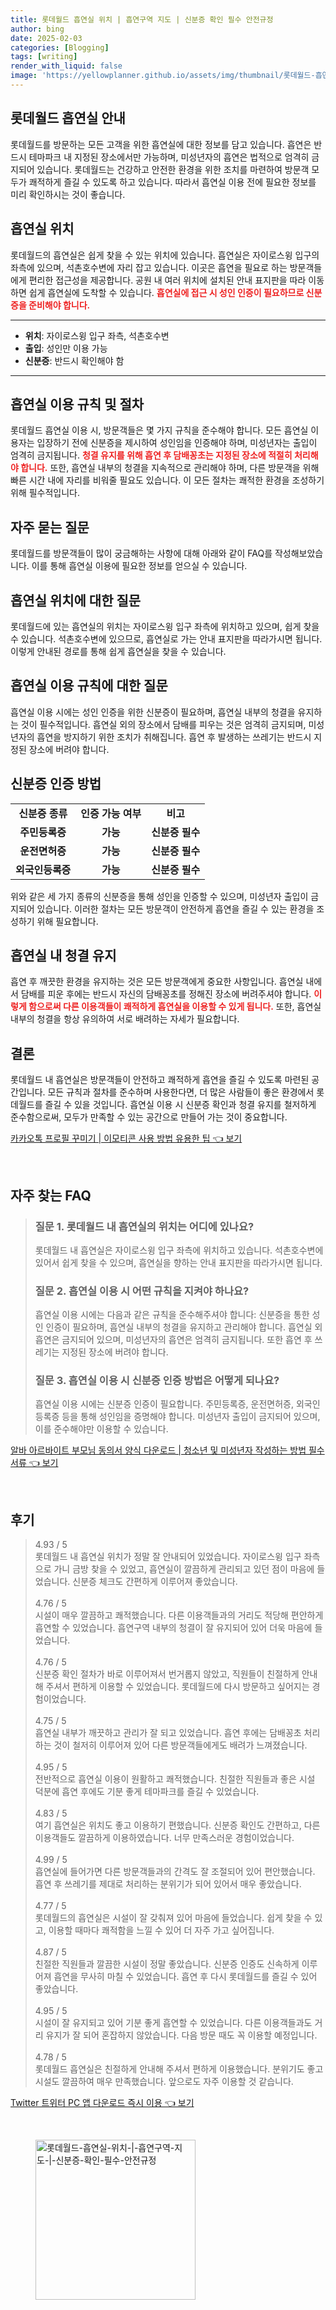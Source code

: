 ```yaml
---
title: 롯데월드 흡연실 위치 | 흡연구역 지도 | 신분증 확인 필수 안전규정
author: bing
date: 2025-02-03
categories: [Blogging]
tags: [writing]
render_with_liquid: false
image: 'https://yellowplanner.github.io/assets/img/thumbnail/롯데월드-흡연실-위치-|-흡연구역-지도-|-신분증-확인-필수-안전규정.webp'
---
```



<h2 id='롯데월드_흡연실_안내'>롯데월드 흡연실 안내</h2>

<p>롯데월드를 방문하는 모든 고객을 위한 흡연실에 대한 정보를 담고 있습니다. 흡연은 반드시 테마파크 내 지정된 장소에서만 가능하며, 미성년자의 흡연은 법적으로 엄격히 금지되어 있습니다. 롯데월드는 건강하고 안전한 환경을 위한 조치를 마련하여 방문객 모두가 쾌적하게 즐길 수 있도록 하고 있습니다. 따라서 흡연실 이용 전에 필요한 정보를 미리 확인하시는 것이 좋습니다.</p>

<h2 id='흡연실_위치'>흡연실 위치</h2>

<p>롯데월드의 흡연실은 쉽게 찾을 수 있는 위치에 있습니다. 흡연실은 자이로스윙 입구의 좌측에 있으며, 석촌호수변에 자리 잡고 있습니다. 이곳은 흡연을 필요로 하는 방문객들에게 편리한 접근성을 제공합니다. 공원 내 여러 위치에 설치된 안내 표지판을 따라 이동하면 쉽게 흡연실에 도착할 수 있습니다. <b><span style="color: #ee2323;">흡연실에 접근 시 성인 인증이 필요하므로 신분증을 준비해야 합니다.</span></b></p>

<hr />

<ul>
    <li><b>위치</b>: 자이로스윙 입구 좌측, 석촌호수변</li>
    <li><b>출입</b>: 성인만 이용 가능</li>
    <li><b>신분증</b>: 반드시 확인해야 함</li>
</ul>

<hr />

<h2 id='이용_규칙_및_절차'>흡연실 이용 규칙 및 절차</h2>

<p>롯데월드 흡연실 이용 시, 방문객들은 몇 가지 규칙을 준수해야 합니다. 모든 흡연실 이용자는 입장하기 전에 신분증을 제시하여 성인임을 인증해야 하며, 미성년자는 출입이 엄격히 금지됩니다. <b><span style="color: #ee2323;">청결 유지를 위해 흡연 후 담배꽁초는 지정된 장소에 적절히 처리해야 합니다.</span></b> 또한, 흡연실 내부의 청결을 지속적으로 관리해야 하며, 다른 방문객을 위해 빠른 시간 내에 자리를 비워줄 필요도 있습니다. 이 모든 절차는 쾌적한 환경을 조성하기 위해 필수적입니다.</p>

<h2 id='자주묻는질문'>자주 묻는 질문</h2>

<p>롯데월드를 방문객들이 많이 궁금해하는 사항에 대해 아래와 같이 FAQ를 작성해보았습니다. 이를 통해 흡연실 이용에 필요한 정보를 얻으실 수 있습니다.</p>

<h2 id='흡연실_위치_FAQ'>흡연실 위치에 대한 질문</h2>

<p>롯데월드에 있는 흡연실의 위치는 자이로스윙 입구 좌측에 위치하고 있으며, 쉽게 찾을 수 있습니다. 석촌호수변에 있으므로, 흡연실로 가는 안내 표지판을 따라가시면 됩니다. 이렇게 안내된 경로를 통해 쉽게 흡연실을 찾을 수 있습니다.</p>

<h2 id='흡연실_규칙_FAQ'>흡연실 이용 규칙에 대한 질문</h2>

<p>흡연실 이용 시에는 성인 인증을 위한 신분증이 필요하며, 흡연실 내부의 청결을 유지하는 것이 필수적입니다. 흡연실 외의 장소에서 담배를 피우는 것은 엄격히 금지되며, 미성년자의 흡연을 방지하기 위한 조치가 취해집니다. 흡연 후 발생하는 쓰레기는 반드시 지정된 장소에 버려야 합니다.</p>

<h2 id='신분증_인증_방법'>신분증 인증 방법</h2>

<table>
    <tr>
        <td style="text-align: center; height: 17px;"><b>신분증 종류</b></td>
        <td style="text-align: center; height: 17px;"><b>인증 가능 여부</b></td>
        <td style="text-align: center; height: 17px;"><b>비고</b></td>
    </tr>
    <tr>
        <td style="text-align: center; height: 17px;"><b>주민등록증</b></td>
        <td style="text-align: center; height: 17px;"><b>가능</b></td>
        <td style="text-align: center; height: 17px;"><b>신분증 필수</b></td>
    </tr>
    <tr>
        <td style="text-align: center; height: 17px;"><b>운전면허증</b></td>
        <td style="text-align: center; height: 17px;"><b>가능</b></td>
        <td style="text-align: center; height: 17px;"><b>신분증 필수</b></td>
    </tr>
    <tr>
        <td style="text-align: center; height: 17px;"><b>외국인등록증</b></td>
        <td style="text-align: center; height: 17px;"><b>가능</b></td>
        <td style="text-align: center; height: 17px;"><b>신분증 필수</b></td>
    </tr>
</table>

<p>위와 같은 세 가지 종류의 신분증을 통해 성인을 인증할 수 있으며, 미성년자 출입이 금지되어 있습니다. 이러한 절차는 모든 방문객이 안전하게 흡연을 즐길 수 있는 환경을 조성하기 위해 필요합니다.</p>

<h2 id='흡연실_청결_Maintain'>흡연실 내 청결 유지</h2>

<p>흡연 후 깨끗한 환경을 유지하는 것은 모든 방문객에게 중요한 사항입니다. 흡연실 내에서 담배를 피운 후에는 반드시 자신의 담배꽁초를 정해진 장소에 버려주셔야 합니다. <b><span style="color: #ee2323;">이렇게 함으로써 다른 이용객들이 쾌적하게 흡연실을 이용할 수 있게 됩니다.</span></b> 또한, 흡연실 내부의 청결을 항상 유의하여 서로 배려하는 자세가 필요합니다.</p>

<h2 id='결론'>결론</h2>

<p>롯데월드 내 흡연실은 방문객들이 안전하고 쾌적하게 흡연을 즐길 수 있도록 마련된 공간입니다. 모든 규칙과 절차를 준수하며 사용한다면, 더 많은 사람들이 좋은 환경에서 롯데월드를 즐길 수 있을 것입니다. 흡연실 이용 시 신분증 확인과 청결 유지를 철저하게 준수함으로써, 모두가 만족할 수 있는 공간으로 만들어 가는 것이 중요합니다.</p>


<p><a class="click-button" title="카카오톡 프로필 꾸미기 | 이모티콘 사용 방법 유용한 팁" href="https://yellowplanner.github.io/posts/%EC%B9%B4%EC%B9%B4%EC%98%A4%ED%86%A1-%ED%94%84%EB%A1%9C%ED%95%84-%EA%BE%B8%EB%AF%B8%EA%B8%B0-%EC%9D%B4%EB%AA%A8%ED%8B%B0%EC%BD%98-%EC%82%AC%EC%9A%A9-%EB%B0%A9%EB%B2%95-%EC%9C%A0%EC%9A%A9%ED%95%9C-%ED%8C%81/" rel="dofollow">카카오톡 프로필 꾸미기 | 이모티콘 사용 방법 유용한 팁 👈 보기</a></p><br>
<h2 id='자주_찾는_FAQ'>자주 찾는 FAQ</h2>
<div itemscope="" itemtype="https://schema.org/FAQPage"> 
<blockquote> 
<div itemscope="" itemprop="mainEntity" itemtype="https://schema.org/Question"> 
<h3 itemprop="name">질문 1. 롯데월드 내 흡연실의 위치는 어디에 있나요?</h3> 
<div itemscope="" itemprop="acceptedAnswer" itemtype="https://schema.org/Answer"> 
<span itemprop="text"> 
<p>롯데월드 내 흡연실은 자이로스윙 입구 좌측에 위치하고 있습니다. 석촌호수변에 있어서 쉽게 찾을 수 있으며, 흡연실을 향하는 안내 표지판을 따라가시면 됩니다.</p> 
</span> 
</div> 
</div> 

<div itemscope="" itemprop="mainEntity" itemtype="https://schema.org/Question"> 
<h3 itemprop="name">질문 2. 흡연실 이용 시 어떤 규칙을 지켜야 하나요?</h3> 
<div itemscope="" itemprop="acceptedAnswer" itemtype="https://schema.org/Answer"> 
<span itemprop="text"> 
<p>흡연실 이용 시에는 다음과 같은 규칙을 준수해주셔야 합니다: 신분증을 통한 성인 인증이 필요하며, 흡연실 내부의 청결을 유지하고 관리해야 합니다. 흡연실 외 흡연은 금지되어 있으며, 미성년자의 흡연은 엄격히 금지됩니다. 또한 흡연 후 쓰레기는 지정된 장소에 버려야 합니다.</p> 
</span> 
</div> 
</div>

<div itemscope="" itemprop="mainEntity" itemtype="https://schema.org/Question"> 
<h3 itemprop="name">질문 3. 흡연실 이용 시 신분증 인증 방법은 어떻게 되나요?</h3> 
<div itemscope="" itemprop="acceptedAnswer" itemtype="https://schema.org/Answer"> 
<span itemprop="text"> 
<p>흡연실 이용 시에는 신분증 인증이 필요합니다. 주민등록증, 운전면허증, 외국인등록증 등을 통해 성인임을 증명해야 합니다. 미성년자 출입이 금지되어 있으며, 이를 준수해야만 이용할 수 있습니다.</p> 
</span> 
</div> 
</div> 
</blockquote> 
</div>
<p><a class="click-button" title="알바 아르바이트 부모님 동의서 양식 다운로드 | 청소년 및 미성년자 작성하는 방법 필수서류" href="https://yellowplanner.github.io/posts/%EC%95%8C%EB%B0%94-%EC%95%84%EB%A5%B4%EB%B0%94%EC%9D%B4%ED%8A%B8-%EB%B6%80%EB%AA%A8%EB%8B%98-%EB%8F%99%EC%9D%98%EC%84%9C-%EC%96%91%EC%8B%9D-%EB%8B%A4%EC%9A%B4%EB%A1%9C%EB%93%9C-%EC%B2%AD%EC%86%8C%EB%85%84-%EB%B0%8F-%EB%AF%B8%EC%84%B1%EB%85%84%EC%9E%90-%EC%9E%91%EC%84%B1%ED%95%98%EB%8A%94-%EB%B0%A9%EB%B2%95-%ED%95%84%EC%88%98%EC%84%9C%EB%A5%98/" rel="dofollow">알바 아르바이트 부모님 동의서 양식 다운로드 | 청소년 및 미성년자 작성하는 방법 필수서류 👈 보기</a></p><br>
<h2 id='후기'>후기</h2>
<div itemscope itemtype="https://schema.org/Product">
  <blockquote>
  <div itemprop="review" itemscope itemtype="https://schema.org/Review">
      <div itemprop="reviewRating" itemscope itemtype="https://schema.org/Rating"> <span itemprop="ratingValue">4.93</span> / <span itemprop="bestRating">5</span> </div>
      <span itemprop="reviewBody">롯데월드 내 흡연실 위치가 정말 잘 안내되어 있었습니다. 자이로스윙 입구 좌측으로 가니 금방 찾을 수 있었고, 흡연실이 깔끔하게 관리되고 있던 점이 마음에 들었습니다. 신분증 체크도 간편하게 이루어져 좋았습니다.</span>
  </div>
  <br>
  <div itemprop="review" itemscope itemtype="https://schema.org/Review">
      <div itemprop="reviewRating" itemscope itemtype="https://schema.org/Rating"> <span itemprop="ratingValue">4.76</span> / <span itemprop="bestRating">5</span> </div>
      <span itemprop="reviewBody">시설이 매우 깔끔하고 쾌적했습니다. 다른 이용객들과의 거리도 적당해 편안하게 흡연할 수 있었습니다. 흡연구역 내부의 청결이 잘 유지되어 있어 더욱 마음에 들었습니다.</span>
  </div>
  <br>
  <div itemprop="review" itemscope itemtype="https://schema.org/Review">
      <div itemprop="reviewRating" itemscope itemtype="https://schema.org/Rating"> <span itemprop="ratingValue">4.76</span> / <span itemprop="bestRating">5</span> </div>
      <span itemprop="reviewBody">신분증 확인 절차가 바로 이루어져서 번거롭지 않았고, 직원들이 친절하게 안내해 주셔서 편하게 이용할 수 있었습니다. 롯데월드에 다시 방문하고 싶어지는 경험이었습니다.</span>
  </div>
  <br>
  <div itemprop="review" itemscope itemtype="https://schema.org/Review">
      <div itemprop="reviewRating" itemscope itemtype="https://schema.org/Rating"> <span itemprop="ratingValue">4.75</span> / <span itemprop="bestRating">5</span> </div>
      <span itemprop="reviewBody">흡연실 내부가 깨끗하고 관리가 잘 되고 있었습니다. 흡연 후에는 담배꽁초 처리하는 것이 철저히 이루어져 있어 다른 방문객들에게도 배려가 느껴졌습니다.</span>
  </div>
  <br>
  <div itemprop="review" itemscope itemtype="https://schema.org/Review">
      <div itemprop="reviewRating" itemscope itemtype="https://schema.org/Rating"> <span itemprop="ratingValue">4.95</span> / <span itemprop="bestRating">5</span> </div>
      <span itemprop="reviewBody">전반적으로 흡연실 이용이 원활하고 쾌적했습니다. 친절한 직원들과 좋은 시설 덕분에 흡연 후에도 기분 좋게 테마파크를 즐길 수 있었습니다.</span>
  </div>
  <br>
  <div itemprop="review" itemscope itemtype="https://schema.org/Review">
      <div itemprop="reviewRating" itemscope itemtype="https://schema.org/Rating"> <span itemprop="ratingValue">4.83</span> / <span itemprop="bestRating">5</span> </div>
      <span itemprop="reviewBody">여기 흡연실은 위치도 좋고 이용하기 편했습니다. 신분증 확인도 간편하고, 다른 이용객들도 깔끔하게 이용하였습니다. 너무 만족스러운 경험이었습니다.</span>
  </div>
  <br>
  <div itemprop="review" itemscope itemtype="https://schema.org/Review">
      <div itemprop="reviewRating" itemscope itemtype="https://schema.org/Rating"> <span itemprop="ratingValue">4.99</span> / <span itemprop="bestRating">5</span> </div>
      <span itemprop="reviewBody">흡연실에 들어가면 다른 방문객들과의 간격도 잘 조절되어 있어 편안했습니다. 흡연 후 쓰레기를 제대로 처리하는 분위기가 되어 있어서 매우 좋았습니다.</span>
  </div>
  <br>
  <div itemprop="review" itemscope itemtype="https://schema.org/Review">
      <div itemprop="reviewRating" itemscope itemtype="https://schema.org/Rating"> <span itemprop="ratingValue">4.77</span> / <span itemprop="bestRating">5</span> </div>
      <span itemprop="reviewBody">롯데월드의 흡연실은 시설이 잘 갖춰져 있어 마음에 들었습니다. 쉽게 찾을 수 있고, 이용할 때마다 쾌적함을 느낄 수 있어 더 자주 가고 싶어집니다.</span>
  </div>
  <br>
  <div itemprop="review" itemscope itemtype="https://schema.org/Review">
      <div itemprop="reviewRating" itemscope itemtype="https://schema.org/Rating"> <span itemprop="ratingValue">4.87</span> / <span itemprop="bestRating">5</span> </div>
      <span itemprop="reviewBody">친절한 직원들과 깔끔한 시설이 정말 좋았습니다. 신분증 인증도 신속하게 이루어져 흡연을 무사히 마칠 수 있었습니다. 흡연 후 다시 롯데월드를 즐길 수 있어 좋았습니다.</span>
  </div>
  <br>
  <div itemprop="review" itemscope itemtype="https://schema.org/Review">
      <div itemprop="reviewRating" itemscope itemtype="https://schema.org/Rating"> <span itemprop="ratingValue">4.95</span> / <span itemprop="bestRating">5</span> </div>
      <span itemprop="reviewBody">시설이 잘 유지되고 있어 기분 좋게 흡연할 수 있었습니다. 다른 이용객들과도 거리 유지가 잘 되어 혼잡하지 않았습니다. 다음 방문 때도 꼭 이용할 예정입니다.</span>
  </div>
  <br>
  <div itemprop="review" itemscope itemtype="https://schema.org/Review">
      <div itemprop="reviewRating" itemscope itemtype="https://schema.org/Rating"> <span itemprop="ratingValue">4.78</span> / <span itemprop="bestRating">5</span> </div>
      <span itemprop="reviewBody">롯데월드 흡연실은 친절하게 안내해 주셔서 편하게 이용했습니다. 분위기도 좋고 시설도 깔끔하여 매우 만족했습니다. 앞으로도 자주 이용할 것 같습니다.</span>
  </div>
  </blockquote>
</div>
<p><a class="click-button" title="Twitter 트위터 PC 앱 다운로드 즉시 이용" href="https://yellowplanner.github.io/posts/Twitter-%ED%8A%B8%EC%9C%84%ED%84%B0-PC-%EC%95%B1-%EB%8B%A4%EC%9A%B4%EB%A1%9C%EB%93%9C-%EC%A6%89%EC%8B%9C-%EC%9D%B4%EC%9A%A9/" rel="dofollow">Twitter 트위터 PC 앱 다운로드 즉시 이용 👈 보기</a></p><br>
<figure class="image"><img src="https://yellowplanner.github.io/assets/img/thumbnail/롯데월드-흡연실-위치-|-흡연구역-지도-|-신분증-확인-필수-안전규정.webp" alt="롯데월드-흡연실-위치-|-흡연구역-지도-|-신분증-확인-필수-안전규정" width="256" height="256"></figure>